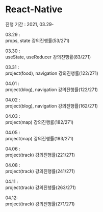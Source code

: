 # React-Native
진행 기간 : 2021, 03.29-

03.29 :  <br/> props, state  강의진행률(53/271)

03.30 :  <br/> useState, useReducer  강의진행률(83/271)

03.31 :  <br/> project(food), navigation 강의진행률(122/271)

04.01 :  <br/> project(blog), navigation 강의진행률(122/271)

04.02 :  <br/> project(blog), navigation 강의진행률(162/271)

04.03 :  <br/> project(map) 강의진행률(182/271)

04.05 :  <br/> project(map) 강의진행률(193/271)

04.06 :  <br/> project(track) 강의진행률(221/271)

04.08 :  <br/> project(track) 강의진행률(241/271)

04.11 :  <br/> project(track) 강의진행률(263/271)

04.12:  <br/> project(track) 강의진행률(271/271)
